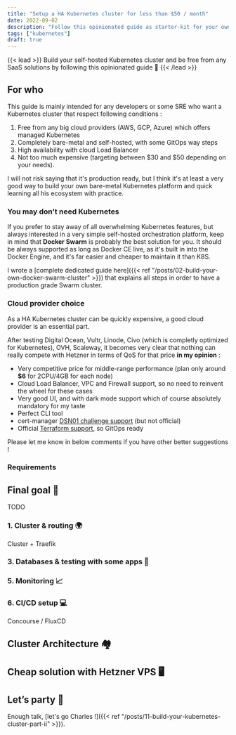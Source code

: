 ```yaml
---
title: "Setup a HA Kubernetes cluster for less than $50 / month"
date: 2022-09-02
description: "Follow this opinionated guide as starter-kit for your own Kubernetes platform..."
tags: ["kubernetes"]
draft: true
---
```


{{< lead >}}
Build your self-hosted Kubernetes cluster and be free from any SaaS solutions by following this opinionated guide 🎉
{{< /lead >}}

## For who

This guide is mainly intended for any developers or some SRE who want a Kubernetes cluster that respect following conditions :

1. Free from any big cloud providers (AWS, GCP, Azure) which offers managed Kubernetes
2. Completely bare-metal and self-hosted, with some GitOps way steps
3. High availability with cloud Load Balancer
4. Not too much expensive (targeting between $30 and $50 depending on your needs).

I will not risk saying that it's production ready, but I think it's at least a very good way to build your own bare-metal Kubernetes platform and quick learning all his ecosystem with practice.

### You may don't need Kubernetes

If you prefer to stay away of all overwhelming Kubernetes features, but always interested in a very simple self-hosted orchestration platform, keep in mind that **Docker Swarm** is probably the best solution for you. It should be always supported as long as Docker CE live, as it's built in into the Docker Engine, and it's far easier and cheaper to maintain it than K8S.

I wrote a [complete dedicated guide here]({{< ref "/posts/02-build-your-own-docker-swarm-cluster" >}}) that explains all steps in order to have a production grade Swarm cluster.

### Cloud provider choice

As a HA Kubernetes cluster can be quickly expensive, a good cloud provider is an essential part.

After testing Digital Ocean, Vultr, Linode, Civo (which is completly optimized for Kubernetes), OVH, Scaleway, it becomes very clear that nothing can really compete with Hetzner in terms of QoS for that price **in my opinion** :

* Very competitive price for middle-range performance (plan only around **$6** for 2CPU/4GB for each node)
* Cloud Load Balancer, VPC and Firewall support, so no need to reinvent the wheel for these cases
* Very good UI, and with dark mode support which of course absolutely mandatory for my taste
* Perfect CLI tool
* cert-manager [DSN01 challenge support](https://github.com/vadimkim/cert-manager-webhook-hetzner) (but not official)
* Official [Terraform support](https://registry.terraform.io/providers/hetznercloud/hcloud/latest), so GitOps ready

Please let me know in below comments if you have other better suggestions !

### Requirements

## Final goal 🎯

TODO

### 1. Cluster & routing 🌍

Cluster + Traefik

### 3. Databases & testing with some apps 💾

### 5. Monitoring 📈

### 6. CI/CD setup 💻

Concourse / FluxCD

## Cluster Architecture 🏘️

## Cheap solution with Hetzner VPS 🖥️

## Let’s party 🎉

Enough talk, [let's go Charles !]({{< ref "/posts/11-build-your-kubernetes-cluster-part-ii" >}}).
